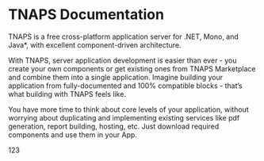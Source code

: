 # TNAPS Documentation

TNAPS is a free cross-platform application server for .NET, Mono, and Java*, with excellent component-driven architecture.

With TNAPS, server application development is easier than ever - you create your own components or get existing ones from TNAPS Marketplace and combine them into a single application. Imagine building your application from fully-documented and 100% compatible blocks - that’s what building with TNAPS feels like.

You have more time to think about core levels of your application, without worrying about duplicating and implementing existing services like pdf generation, report building, hosting, etc. Just download required components and use them in your App.

123